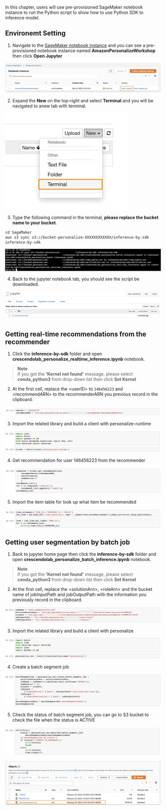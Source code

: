 In this chapter, users will use pre-provisioned SageMaker notebook instance to run the Python script to show how to use Python SDK to inference model.

## Environemt Setting

1. Navigate to the [SageMaker notebook instance](https://us-east-1.console.aws.amazon.com/sagemaker/home?region=us-east-1#/notebook-instances) and you can see a pre-provisioned notebook instance named **AmazonPersonalizeWorkshop** then click **Open Jupyter**

![11-inference-by-sdk-1](/static/image/11-inference-by-sdk-1.png)

2. Expand the **New** on the top-right and select **Terminal** and you will be navigated to anew tab with terminal.

![11-inference-by-sdk-2](/static/image/11-inference-by-sdk-2.png)

3. Type the following command in the terminal, **please replace the bucket name to your bucket**.
```
cd SageMaker
aws s3 sync s3://bucket-personalize-XXXXXXXXXXXX/inference-by-sdk inference-by-sdk 
```

![11-inference-by-sdk-3](/static/image/11-inference-by-sdk-3.png)

4. Back to the jupyter notebook tab, you should see the script be downloaded.

![11-inference-by-sdk-4](/static/image/11-inference-by-sdk-4.png)

## Getting real-time recommendations from the recommender

1. Click the **inference-by-sdk** folder and open **crescendolab_personalize_realtime_inference.ipynb** notebook.


> **Note**  
> If you got the **'Kernel not found'** message, please select **conda_python3** from drop-down list then click **Set Kernel**


2. At the first cell, replace the \<userID\> to `146456223` and \<recommendARN\> to the recommenderARN you previous record in the clipboard.

![11-inference-by-sdk-5](/static/image/11-inference-by-sdk-5.png)

3. Import the related library and build a client with personalize-runtime

![11-inference-by-sdk-6](/static/image/11-inference-by-sdk-6.png)

4. Get recommendation for user 146456223 from the recommender

![11-inference-by-sdk-7](/static/image/11-inference-by-sdk-7.png)

5. Import the item table for look up what item be recommended

![11-inference-by-sdk-8](/static/image/11-inference-by-sdk-8.png)

## Getting user segmentation by batch job

1. Back to jupyter home page then click the **inference-by-sdk** folder and open **crescendolab_personalize_batch_inference.ipynb** notebook.


> **Note**  
> If you got the **'Kernel not found'** message, please select **conda_python3** from drop-down list then click **Set Kernel**


2. At the first cell, replace the \<solutionArn\>, \<roleArn\> and the bucket name of jobInputPath and jobOutputPath with the information you previously record in the clipboard.

![11-inference-by-sdk-9](/static/image/11-inference-by-sdk-9.png)

3. Import the related library and build a client with personalize

![11-inference-by-sdk-10](/static/image/11-inference-by-sdk-10.png)

4. Create a batch segment job

![11-inference-by-sdk-11](/static/image/11-inference-by-sdk-11.png)

5. Check the status of batch segment job, you can go to S3 bucket to check the file when the status is ACTIVE

![11-inference-by-sdk-12](/static/image/11-inference-by-sdk-12.png)

![11-inference-by-sdk-13](/static/image/11-inference-by-sdk-13.png)





